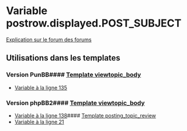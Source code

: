# Variable postrow.displayed.POST_SUBJECT
[Explication sur le forum des forums](http://forum.forumactif.com/t294113-listing-des-variables#postrow.displayed.POST_SUBJECT)
## Utilisations dans les templates
### Version PunBB#### [Template viewtopic_body](punbb/viewtopic_body.md)
* [Variable à la ligne 135](../punbb/viewtopic_body.tpl#L135)
### Version phpBB2#### [Template viewtopic_body](subsilver/viewtopic_body.md)
* [Variable à la ligne 138](../subsilver/viewtopic_body.tpl#L138)#### [Template posting_topic_review](subsilver/posting_topic_review.md)
* [Variable à la ligne 21](../subsilver/posting_topic_review.tpl#L21)